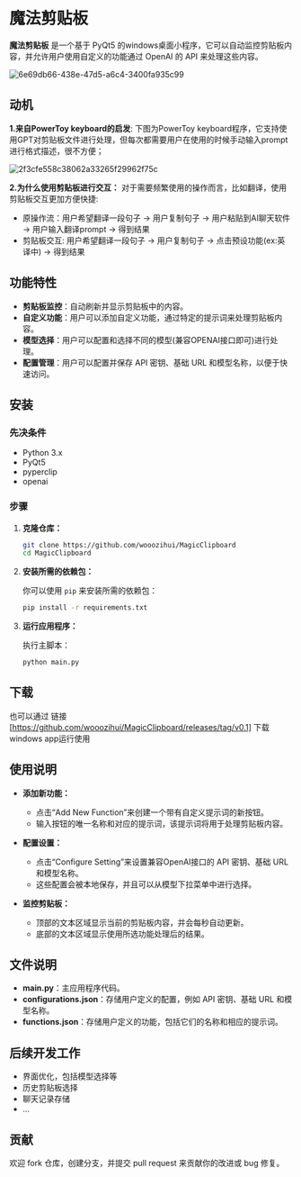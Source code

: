 # 魔法剪贴板

**魔法剪贴板** 是一个基于 PyQt5 的windows桌面小程序，它可以自动监控剪贴板内容，并允许用户使用自定义的功能通过 OpenAI 的 API 来处理这些内容。

![6e69db66-438e-47d5-a6c4-3400fa935c99](https://github.com/user-attachments/assets/1ec11d19-eb97-4e7b-902b-fb74e3775e13)

## 动机

**1.来自PowerToy keyboard的启发**: 下图为PowerToy keyboard程序，它支持使用GPT对剪贴板文件进行处理，但每次都需要用户在使用的时候手动输入prompt进行格式描述，很不方便；

![2f3cfe558c38062a33265f29962f75c](https://github.com/user-attachments/assets/1e47dad0-7372-41e4-9d1f-0a52fde31062)


**2.为什么使用剪贴板进行交互：** 对于需要频繁使用的操作而言，比如翻译，使用剪贴板交互更加方便快捷:

- 原操作流：用户希望翻译一段句子 -> 用户复制句子 -> 用户粘贴到AI聊天软件 -> 用户输入翻译prompt -> 得到结果
- 剪贴板交互: 用户希望翻译一段句子 -> 用户复制句子 -> 点击预设功能(ex:英译中) -> 得到结果

## 功能特性

- **剪贴板监控**：自动刷新并显示剪贴板中的内容。
- **自定义功能**：用户可以添加自定义功能，通过特定的提示词来处理剪贴板内容。
- **模型选择**：用户可以配置和选择不同的模型(兼容OPENAI接口即可)进行处理。
- **配置管理**：用户可以配置并保存 API 密钥、基础 URL 和模型名称，以便于快速访问。

## 安装

### 先决条件

- Python 3.x
- PyQt5
- pyperclip
- openai

### 步骤

1. **克隆仓库：**

   ```bash
   git clone https://github.com/wooozihui/MagicClipboard
   cd MagicClipboard
   ```

2. **安装所需的依赖包：**

   你可以使用 `pip` 来安装所需的依赖包：

   ```bash
   pip install -r requirements.txt
   ```

3. **运行应用程序：**

   执行主脚本：

   ```bash
   python main.py
   ```

## 下载

也可以通过 链接[https://github.com/wooozihui/MagicClipboard/releases/tag/v0.1] 下载windows app运行使用

## 使用说明

- **添加新功能：**
  - 点击“Add New Function”来创建一个带有自定义提示词的新按钮。
  - 输入按钮的唯一名称和对应的提示词，该提示词将用于处理剪贴板内容。

- **配置设置：**
  - 点击“Configure Setting”来设置兼容OpenAI接口的 API 密钥、基础 URL 和模型名称。
  - 这些配置会被本地保存，并且可以从模型下拉菜单中进行选择。

- **监控剪贴板：**
  - 顶部的文本区域显示当前的剪贴板内容，并会每秒自动更新。
  - 底部的文本区域显示使用所选功能处理后的结果。

## 文件说明

- **main.py**：主应用程序代码。
- **configurations.json**：存储用户定义的配置，例如 API 密钥、基础 URL 和模型名称。
- **functions.json**：存储用户定义的功能，包括它们的名称和相应的提示词。

## 后续开发工作

- 界面优化，包括模型选择等
- 历史剪贴板选择
- 聊天记录存储
- ...

## 贡献

欢迎 fork 仓库，创建分支，并提交 pull request 来贡献你的改进或 bug 修复。


